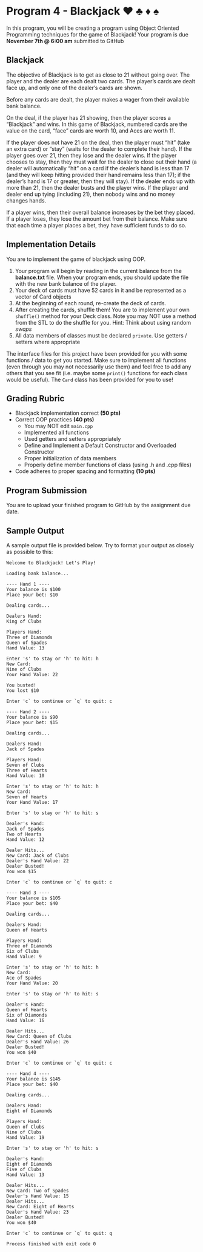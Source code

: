 # Program 4 - Blackjack :hearts: :clubs: :diamonds: :spades:
In this program, you will be creating a program using Object Oriented Programming techniques for the game of Blackjack! Your program is due **November 7th @ 6:00 am** submitted to GitHub

## Blackjack 
The objective of Blackjack is to get as close to 21 without going over. The player and the dealer are each dealt two cards. The playerʼs cards are dealt face up, and only one of the dealerʼs cards are shown.

Before any cards are dealt, the player makes a wager from their available bank balance.

On the deal, if the player has 21 showing, then the player scores a “Blackjack” and wins. In this game of Blackjack, numbered cards are the value on the card, “face” cards are worth 10, and Aces are worth 11.

If the player does not have 21 on the deal, then the player must “hit” (take an extra card) or “stay” (waits for the dealer to complete their hand). If the player goes over 21, then they lose and the dealer wins. If the player chooses to stay, then they must wait for the dealer to close out their hand (a dealer will automatically “hit” on a card if the dealerʼs hand is less than 17 (and they will keep hitting provided their hand remains less than 17); if the dealerʼs hand is 17 or greater, then they will stay). If the dealer ends up with more than 21, then the dealer busts and the player wins. If the player and dealer end up tying (including 21), then nobody wins and no money changes hands.

If a player wins, then their overall balance increases by the bet they placed. If a player loses, they lose the amount bet from their balance. Make sure that each time a player places a bet, they have sufficient funds to do so.

## Implementation Details
You are to implement the game of blackjack using OOP. 
1. Your program will begin by reading in the current balance from the **balance.txt** file. When your program ends, you should update the file with the new bank balance of the player.
2. Your deck of cards must have 52 cards in it and be represented as a vector of Card objects
3. At the beginning of each round, re-create the deck of cards. 
4. After creating the cards, shuffle them! You are to implement your own `shuffle()` method for your Deck class. Note you may NOT use a method from the STL to do the shuffle for you. Hint: Think about using random _swaps_
5. All data members of classes must be declared `private`. Use getters / setters where appropriate

The interface files for this project have been provided for you with some functions / data to get you started. Make sure to implement all functions (even through you may not necessarily use them) and feel free to add any others
that you see fit (i.e. maybe some `print()` functions for each class would be useful). The `Card` class has been provided for you to use!

## Grading Rubric
- Blackjack implementation correct **(50 pts)**
- Correct OOP practices **(40 pts)**
    - You may NOT edit `main.cpp`
    - Implemented all functions
    - Used getters and setters appropriately
    - Define and Implement a Default Constructor and Overloaded Constructor
    - Proper initialization of data members
    - Properly define member functions of class (using .h and .cpp files)
- Code adheres to proper spacing and formatting **(10 pts)**

## Program Submission 
You are to upload your finished program to GitHub by the assignment due date. 

## Sample Output
A sample output file is provided below. Try to format your output as closely as possible to this:

```
Welcome to Blackjack! Let's Play!

Loading bank balance...

---- Hand 1 ----
Your balance is $100
Place your bet: $10

Dealing cards...

Dealers Hand:
King of Clubs

Players Hand:
Three of Diamonds
Queen of Spades
Hand Value: 13

Enter 's' to stay or 'h' to hit: h
New Card:
Nine of Clubs
Your Hand Value: 22

You busted!
You lost $10

Enter 'c` to continue or `q` to quit: c

---- Hand 2 ----
Your balance is $90
Place your bet: $15

Dealing cards...

Dealers Hand:
Jack of Spades

Players Hand:
Seven of Clubs
Three of Hearts
Hand Value: 10

Enter 's' to stay or 'h' to hit: h
New Card:
Seven of Hearts
Your Hand Value: 17

Enter 's' to stay or 'h' to hit: s

Dealer's Hand:
Jack of Spades
Two of Hearts
Hand Value: 12

Dealer Hits...
New Card: Jack of Clubs
Dealer's Hand Value: 22
Dealer Busted!
You won $15

Enter 'c` to continue or `q` to quit: c

---- Hand 3 ----
Your balance is $105
Place your bet: $40

Dealing cards...

Dealers Hand:
Queen of Hearts

Players Hand:
Three of Diamonds
Six of Clubs
Hand Value: 9

Enter 's' to stay or 'h' to hit: h
New Card:
Ace of Spades
Your Hand Value: 20

Enter 's' to stay or 'h' to hit: s

Dealer's Hand:
Queen of Hearts
Six of Diamonds
Hand Value: 16

Dealer Hits...
New Card: Queen of Clubs
Dealer's Hand Value: 26
Dealer Busted!
You won $40

Enter 'c` to continue or `q` to quit: c

---- Hand 4 ----
Your balance is $145
Place your bet: $40

Dealing cards...

Dealers Hand:
Eight of Diamonds

Players Hand:
Queen of Clubs
Nine of Clubs
Hand Value: 19

Enter 's' to stay or 'h' to hit: s

Dealer's Hand:
Eight of Diamonds
Five of Clubs
Hand Value: 13

Dealer Hits...
New Card: Two of Spades
Dealer's Hand Value: 15
Dealer Hits...
New Card: Eight of Hearts
Dealer's Hand Value: 23
Dealer Busted!
You won $40

Enter 'c` to continue or `q` to quit: q

Process finished with exit code 0